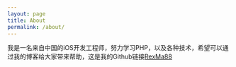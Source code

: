 ```yaml
---
layout: page
title: About
permalink: /about/
---
```


我是一名来自中国的iOS开发工程师，努力学习PHP，以及各种技术，希望可以通过我的博客给大家带来帮助，这是我的Github链接[RexMa88](https://github.com/RexMa88)

